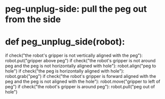 # peg-unplug-side: pull the peg out from the side
# def peg_unplug_side(robot):
   if check("the robot's gripper is not vertically aligned with the peg"):
        robot.put("gripper above peg")
   if check("the robot's gripper is not around peg and the peg is not horizontally aligned with hole"):
        robot.align("peg to hole")
   if check("the peg is horizontally aligned with hole"):
        robot.grab("peg")
   if check("the robot's gripper is forward aligned with the peg and the peg is not aligned with the hole"):
        robot.move("gripper to left of peg")
   if check("the robot's gripper is around peg"):
        robot.pull("peg out of hole")
